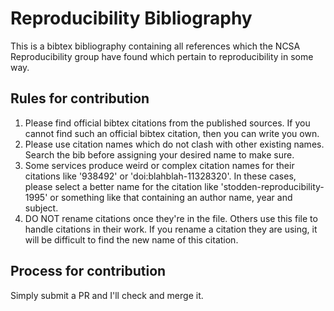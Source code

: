 # Reproducibility Bibliography

This is a bibtex bibliography containing all references which the NCSA Reproducibility group have found which pertain to reproducibility in some way.

Rules for contribution
----------------------

1. Please find official bibtex citations from the published sources. If you cannot find such an official bibtex citation, then you can write you own.
2. Please use citation names which do not clash with other existing names. Search the bib before assigning your desired name to make sure.
3. Some services produce weird or complex citation names for their citations like '938492' or 'doi:blahblah-11328320'. In these cases, please select a better name for the citation like 'stodden-reproducibility-1995' or something like that containing an author name, year and subject.
4. DO NOT rename citations once they're in the file. Others use this file to handle citations in their work. If you rename a citation they are using, it will be difficult to find the new name of this citation.

Process for contribution
------------------------

Simply submit a PR and I'll check and merge it.
